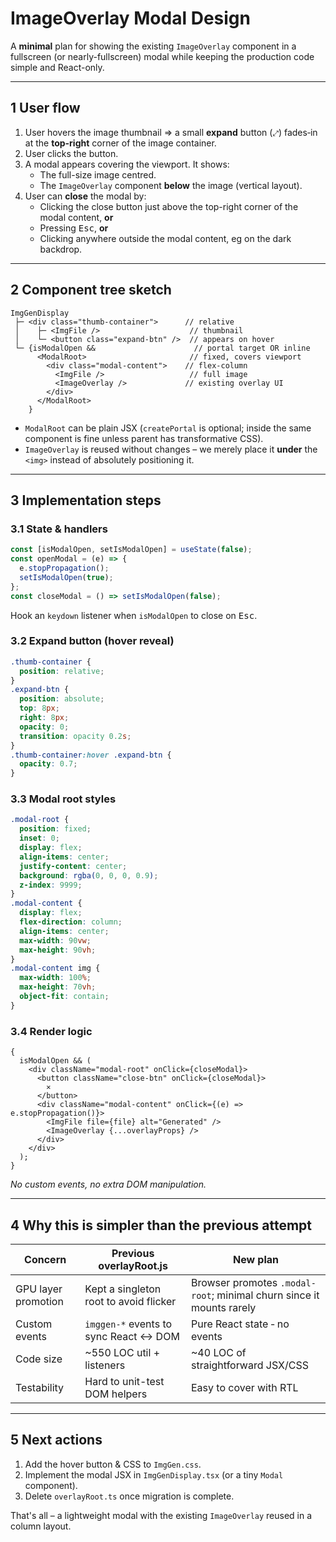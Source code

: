 # ImageOverlay Modal Design

A **minimal** plan for showing the existing `ImageOverlay` component in a fullscreen (or nearly-fullscreen) modal while keeping the production code simple and React-only.

---

## 1 User flow

1. User hovers the image thumbnail ⇒ a small **expand** button (`⤢`) fades‐in at the **top-right** corner of the image container.
2. User clicks the button.
3. A modal appears covering the viewport. It shows:
   - The full-size image centred.
   - The `ImageOverlay` component **below** the image (vertical layout).
4. User can **close** the modal by:
   - Clicking the close button just above the top-right corner of the modal content, **or**
   - Pressing <kbd>Esc</kbd>, **or**
   - Clicking anywhere outside the modal content, eg on the dark backdrop.

---

## 2 Component tree sketch

```
ImgGenDisplay
 ├─ <div class="thumb-container">      // relative
 │    ├─ <ImgFile />                    // thumbnail
 │    └─ <button class="expand-btn" />  // appears on hover
 └─ {isModalOpen &&                      // portal target OR inline
      <ModalRoot>                       // fixed, covers viewport
        <div class="modal-content">    // flex-column
          <ImgFile />                   // full image
          <ImageOverlay />             // existing overlay UI
        </div>
      </ModalRoot>
    }
```

- `ModalRoot` can be plain JSX (`createPortal` is optional; inside the same component is fine unless parent has transformative CSS).
- `ImageOverlay` is reused without changes – we merely place it **under** the `<img>` instead of absolutely positioning it.

---

## 3 Implementation steps

### 3.1 State & handlers

```ts
const [isModalOpen, setIsModalOpen] = useState(false);
const openModal = (e) => {
  e.stopPropagation();
  setIsModalOpen(true);
};
const closeModal = () => setIsModalOpen(false);
```

Hook an `keydown` listener when `isModalOpen` to close on <kbd>Esc</kbd>.

### 3.2 Expand button (hover reveal)

```css
.thumb-container {
  position: relative;
}
.expand-btn {
  position: absolute;
  top: 8px;
  right: 8px;
  opacity: 0;
  transition: opacity 0.2s;
}
.thumb-container:hover .expand-btn {
  opacity: 0.7;
}
```

### 3.3 Modal root styles

```css
.modal-root {
  position: fixed;
  inset: 0;
  display: flex;
  align-items: center;
  justify-content: center;
  background: rgba(0, 0, 0, 0.9);
  z-index: 9999;
}
.modal-content {
  display: flex;
  flex-direction: column;
  align-items: center;
  max-width: 90vw;
  max-height: 90vh;
}
.modal-content img {
  max-width: 100%;
  max-height: 70vh;
  object-fit: contain;
}
```

### 3.4 Render logic

```tsx
{
  isModalOpen && (
    <div className="modal-root" onClick={closeModal}>
      <button className="close-btn" onClick={closeModal}>
        ✕
      </button>
      <div className="modal-content" onClick={(e) => e.stopPropagation()}>
        <ImgFile file={file} alt="Generated" />
        <ImageOverlay {...overlayProps} />
      </div>
    </div>
  );
}
```

_No custom events, no extra DOM manipulation._

---

## 4 Why this is simpler than the previous attempt

| Concern             | Previous overlayRoot.js                | New plan                                                             |
| ------------------- | -------------------------------------- | -------------------------------------------------------------------- |
| GPU layer promotion | Kept a singleton root to avoid flicker | Browser promotes `.modal-root`; minimal churn since it mounts rarely |
| Custom events       | `imggen-*` events to sync React ↔️ DOM | Pure React state ‑ no events                                         |
| Code size           | ~550 LOC util + listeners              | ~40 LOC of straightforward JSX/CSS                                   |
| Testability         | Hard to unit-test DOM helpers          | Easy to cover with RTL                                               |

---

## 5 Next actions

1. Add the hover button & CSS to `ImgGen.css`.
2. Implement the modal JSX in `ImgGenDisplay.tsx` (or a tiny `Modal` component).
3. Delete `overlayRoot.ts` once migration is complete.

That's all – a lightweight modal with the existing `ImageOverlay` reused in a column layout.
